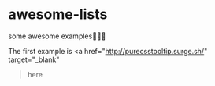# awesome-lists
some awesome examples🎉🎉🎉

The first example is <a href="http://purecsstooltip.surge.sh/" target="_blank"
>here</a>


